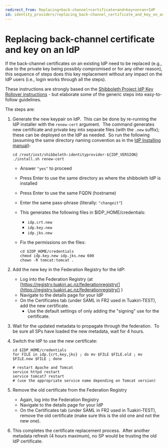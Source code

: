 ```yaml
---
redirect_from: Replacing+back-channel+certificate+and+key+on+an+IdP
id: identity_providers/replacing_back-channel_certificate_and_key_on_an_idp
---
```

# Replacing back-channel certificate and key on an IdP

If the back-channel certificates on an existing IdP need to be replaced (e.g., due to the private key being possibly compromised or for any other reason), this sequence of steps does this key replacement without any impact on the IdP users (i.e., login works through all the steps).

These instructions are strongly based on the [Shibboleth Project IdP Key Rollover instructions](https://wiki.shibboleth.net/confluence/display/SHIB2/IdPKeyRollover) - but elaborate some of the generic steps into easy-to-follow guidelines.

The steps are:

1.  Generate the new keypair on IdP.  This can be done by re-running the IdP installer with the `renew-cert` argument.  The command generates new certificate and private key into separate files (with the `.new` suffix); these can be deployed on the IdP as needed.  So run the following (assuming the same directory naming convention as in the [IdP Installing manual](installing_a_shibboleth_3_x_idp)):
    
    ```
    cd /root/inst/shibboleth-identityprovider-${IDP_VERSION}
    ./install.sh renew-cert
    ```
    
    *   Answer `"yes"` to proceed
    *   Press Enter to use the same directory as where the shibboleth IdP is installed
    *   Press Enter to use the same FQDN (hostname)
    *   Enter the same pass-phrase (literally: `"changeit"`)  
          
        
    *   This generates the following files in $IDP\_HOME/credentials:
        *   `idp.crt.new`
        *   `idp.key.new`
        *   `idp.jks.new`
    *   Fix the permissions on the files:
        
        ```
        cd $IDP_HOME/credentials
        chmod idp.key.new idp.jks.new 600
        chown -R tomcat:tomcat .
        ```
        
2.  Add the new key in the Federation Registry for the IdP:
    *   Log into the Federation Registry (at [https://registry.tuakiri.ac.nz/federationregistry/](https://registry.tuakiri.ac.nz/federationregistry/) )
    *   Navigate to the details page for your IdP
    *   On the Certificates tab (under SAML in FR2 used in Tuakiri-TEST), add the new certificate.
        *   Use the default settings of only adding the "signing" use for the certificate.  
              
            
3.  Wait for the updated metadata to propagate through the federation.  To be sure all SPs have loaded the new metadata, wait for 4 hours.  
      
    
4.  Switch the IdP to use the new certificate:
    
    ```
    cd $IDP_HOME/credentials
    for FILE in idp.{crt,key,jks} ; do mv $FILE $FILE.old ; mv $FILE.new $FILE ; done
    
    # restart Apache and Tomcat
    service httpd restart
    service tomcat7 restart
    # (use the appropriate service name depending on Tomcat version)
    ```
    
5.  Remove the old certificate from the Federation Registry
    *   Again, log into the Federation Registry
    *   Navigate to the details page for your IdP
    *   On the Certificates tab (under SAML in FR2 used in Tuakiri-TEST), remove the old certificate (make sure this is the old one and not the new one).  
          
        
6.  This completes the certificate replacement process.  After another metadata refresh (4 hours maximum), no SP would be trusting the old IdP certificate.
